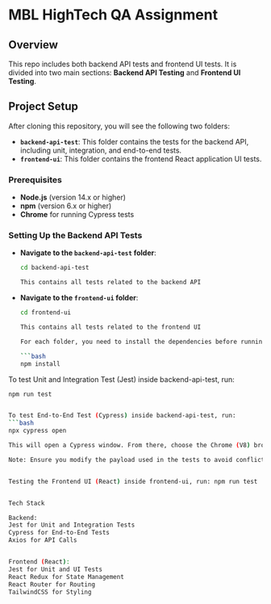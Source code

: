 # MBL HighTech QA Assignment

## Overview

This repo includes both backend API tests and frontend UI tests. It is divided into two main sections: **Backend API Testing** and **Frontend UI Testing**.

## Project Setup

After cloning this repository, you will see the following two folders:

- **`backend-api-test`**: This folder contains the tests for the backend API, including unit, integration, and end-to-end tests.
- **`frontend-ui`**: This folder contains the frontend React application UI tests.

### Prerequisites

- **Node.js** (version 14.x or higher)
- **npm** (version 6.x or higher)
- **Chrome** for running Cypress tests

### Setting Up the Backend API Tests

- **Navigate to the `backend-api-test` folder**:

  ```bash
  cd backend-api-test

  This contains all tests related to the backend API

  ```

- **Navigate to the `frontend-ui` folder**:

  ````bash
  cd frontend-ui

  This contains all tests related to the frontend UI

  For each folder, you need to install the dependencies before running any tests by running

  ```bash
  npm install


  ````

To test Unit and Integration Test (Jest) inside backend-api-test, run:

````bash
npm run test


To test End-to-End Test (Cypress) inside backend-api-test, run:
```bash
npx cypress open

This will open a Cypress window. From there, choose the Chrome (V8) browser and click Run on the widget screen. Cypress will then execute all the end-to-end tests.

Note: Ensure you modify the payload used in the tests to avoid conflicts with pre-existing data.


Testing the Frontend UI (React) inside frontend-ui, run: npm run test


Tech Stack

Backend:
Jest for Unit and Integration Tests
Cypress for End-to-End Tests
Axios for API Calls


Frontend (React):
Jest for Unit and UI Tests
React Redux for State Management
React Router for Routing
TailwindCSS for Styling




````
